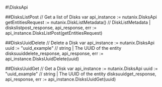 #\DisksApi

##DisksListPost
//  Get a list of Disks
var api_instance := nutanix.DisksApi
getEntitiesRequest := nutanix.DiskListMetadata() // DiskListMetadata |
diskslistpost_response, api_response, err := api_instance.DisksListPost(getEntitiesRequest)

##DisksUuidDelete
//  Delete a Disk
var api_instance := nutanix.DisksApi
uuid := "uuid_example" // string | The UUID of the entity
disksuuiddelete_response, api_response, err := api_instance.DisksUuidDelete(uuid)

##DisksUuidGet
//  Get a Disk
var api_instance := nutanix.DisksApi
uuid := "uuid_example" // string | The UUID of the entity
disksuuidget_response, api_response, err := api_instance.DisksUuidGet(uuid)
